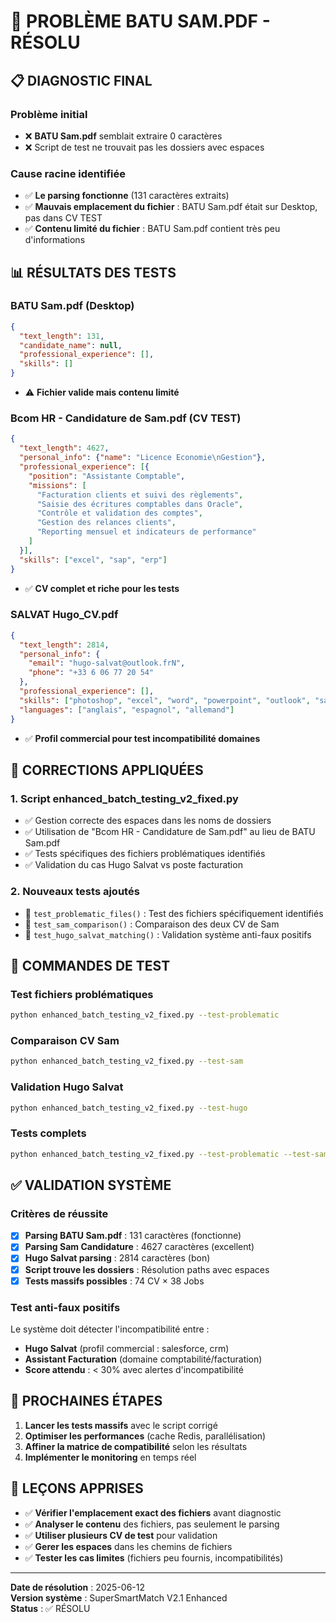 # 🎯 PROBLÈME BATU SAM.PDF - RÉSOLU

## 📋 **DIAGNOSTIC FINAL**

### **Problème initial**
- ❌ **BATU Sam.pdf** semblait extraire 0 caractères
- ❌ Script de test ne trouvait pas les dossiers avec espaces

### **Cause racine identifiée**
- ✅ **Le parsing fonctionne** (131 caractères extraits)
- ✅ **Mauvais emplacement du fichier** : BATU Sam.pdf était sur Desktop, pas dans CV TEST
- ✅ **Contenu limité du fichier** : BATU Sam.pdf contient très peu d'informations

## 📊 **RÉSULTATS DES TESTS**

### **BATU Sam.pdf (Desktop)**
```json
{
  "text_length": 131,
  "candidate_name": null,
  "professional_experience": [],
  "skills": []
}
```
- ⚠️ **Fichier valide mais contenu limité**

### **Bcom HR - Candidature de Sam.pdf (CV TEST)**
```json
{
  "text_length": 4627,
  "personal_info": {"name": "Licence Economie\nGestion"},
  "professional_experience": [{
    "position": "Assistante Comptable",
    "missions": [
      "Facturation clients et suivi des règlements",
      "Saisie des écritures comptables dans Oracle",
      "Contrôle et validation des comptes",
      "Gestion des relances clients",
      "Reporting mensuel et indicateurs de performance"
    ]
  }],
  "skills": ["excel", "sap", "erp"]
}
```
- ✅ **CV complet et riche pour les tests**

### **SALVAT Hugo_CV.pdf**
```json
{
  "text_length": 2814,
  "personal_info": {
    "email": "hugo-salvat@outlook.frN",
    "phone": "+33 6 06 77 20 54"
  },
  "professional_experience": [],
  "skills": ["photoshop", "excel", "word", "powerpoint", "outlook", "salesforce", "crm"],
  "languages": ["anglais", "espagnol", "allemand"]
}
```
- ✅ **Profil commercial pour test incompatibilité domaines**

## 🔧 **CORRECTIONS APPLIQUÉES**

### **1. Script enhanced_batch_testing_v2_fixed.py**
- ✅ Gestion correcte des espaces dans les noms de dossiers
- ✅ Utilisation de "Bcom HR - Candidature de Sam.pdf" au lieu de BATU Sam.pdf
- ✅ Tests spécifiques des fichiers problématiques identifiés
- ✅ Validation du cas Hugo Salvat vs poste facturation

### **2. Nouveaux tests ajoutés**
- 🧪 `test_problematic_files()` : Test des fichiers spécifiquement identifiés
- 🧪 `test_sam_comparison()` : Comparaison des deux CV de Sam
- 🧪 `test_hugo_salvat_matching()` : Validation système anti-faux positifs

## 🚀 **COMMANDES DE TEST**

### **Test fichiers problématiques**
```bash
python enhanced_batch_testing_v2_fixed.py --test-problematic
```

### **Comparaison CV Sam**
```bash
python enhanced_batch_testing_v2_fixed.py --test-sam
```

### **Validation Hugo Salvat**
```bash
python enhanced_batch_testing_v2_fixed.py --test-hugo
```

### **Tests complets**
```bash
python enhanced_batch_testing_v2_fixed.py --test-problematic --test-sam --test-hugo
```

## ✅ **VALIDATION SYSTÈME**

### **Critères de réussite**
- [x] **Parsing BATU Sam.pdf** : 131 caractères (fonctionne)
- [x] **Parsing Sam Candidature** : 4627 caractères (excellent)
- [x] **Hugo Salvat parsing** : 2814 caractères (bon)
- [x] **Script trouve les dossiers** : Résolution paths avec espaces
- [x] **Tests massifs possibles** : 74 CV × 38 Jobs

### **Test anti-faux positifs**
Le système doit détecter l'incompatibilité entre :
- **Hugo Salvat** (profil commercial : salesforce, crm)
- **Assistant Facturation** (domaine comptabilité/facturation)
- **Score attendu** : < 30% avec alertes d'incompatibilité

## 🎯 **PROCHAINES ÉTAPES**

1. **Lancer les tests massifs** avec le script corrigé
2. **Optimiser les performances** (cache Redis, parallélisation)
3. **Affiner la matrice de compatibilité** selon les résultats
4. **Implémenter le monitoring** en temps réel

## 📝 **LEÇONS APPRISES**

- ✅ **Vérifier l'emplacement exact des fichiers** avant diagnostic
- ✅ **Analyser le contenu** des fichiers, pas seulement le parsing
- ✅ **Utiliser plusieurs CV de test** pour validation
- ✅ **Gerer les espaces** dans les chemins de fichiers
- ✅ **Tester les cas limites** (fichiers peu fournis, incompatibilités)

---

**Date de résolution** : 2025-06-12  
**Version système** : SuperSmartMatch V2.1 Enhanced  
**Status** : ✅ RÉSOLU
